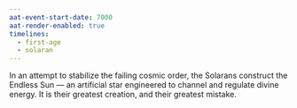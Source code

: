 ```yaml
---
aat-event-start-date: 7000
aat-render-enabled: true
timelines:
  - first-age
  - solaran
---
```

In an attempt to stabilize the failing cosmic order, the Solarans construct the Endless Sun — an artificial star engineered to channel and regulate divine energy. It is their greatest creation, and their greatest mistake.
